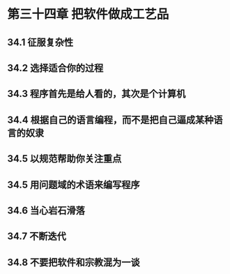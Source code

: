 # 第三十四章 把软件做成工艺品

## 34.1 征服复杂性

## 34.2 选择适合你的过程

## 34.3 程序首先是给人看的，其次是个计算机

## 34.4 根据自己的语言编程，而不是把自己逼成某种语言的奴隶

## 34.5 以规范帮助你关注重点

## 34.5 用问题域的术语来编写程序

## 34.6 当心岩石滑落

## 34.7 不断迭代

## 34.8 不要把软件和宗教混为一谈
